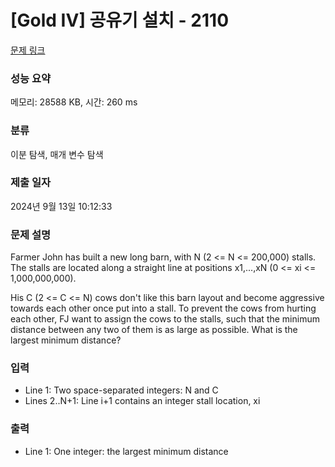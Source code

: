 # [Gold IV] 공유기 설치 - 2110 

[문제 링크](https://www.acmicpc.net/problem/2110) 

### 성능 요약

메모리: 28588 KB, 시간: 260 ms

### 분류

이분 탐색, 매개 변수 탐색

### 제출 일자

2024년 9월 13일 10:12:33

### 문제 설명

<p>Farmer John has built a new long barn, with N (2 <= N <= 200,000) stalls. The stalls are located along a straight line at positions x1,...,xN (0 <= xi <= 1,000,000,000).</p>

<p>His C (2 <= C <= N) cows don't like this barn layout and become aggressive towards each other once put into a stall. To prevent the cows from hurting each other, FJ want to assign the cows to the stalls, such that the minimum distance between any two of them is as large as possible. What is the largest minimum distance?</p>

### 입력 

 <ul>
	<li>Line 1: Two space-separated integers: N and C</li>
	<li>Lines 2..N+1: Line i+1 contains an integer stall location, xi</li>
</ul>

### 출력 

 <ul>
	<li>Line 1: One integer: the largest minimum distance</li>
</ul>

